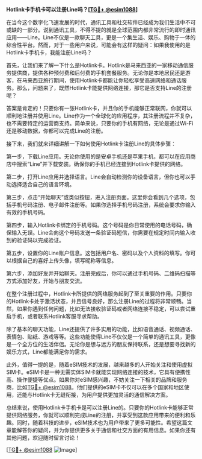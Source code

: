 **Hotlink卡手机卡可以注册Line吗？[[TG💪+ @esim1088](https://t.me/s/esim1088)]**

在当今这个数字化飞速发展的时代，通讯工具和社交软件已经成为我们生活中不可或缺的一部分。说到通讯工具，不得不提的就是全球范围内都非常流行的即时通讯应用——Line。Line不仅是一款聊天工具，更是一个集生活、娱乐、购物于一体的综合性平台。然而，对于一些用户来说，可能会有这样的疑问：如果我使用的是Hotlink卡手机卡，我能注册Line吗？

首先，让我们来了解一下什么是Hotlink卡。Hotlink是马来西亚的一家移动通信服务提供商，提供各种预付费和后付费的手机套餐服务。无论你是本地居民还是游客，在马来西亚旅行期间，使用Hotlink卡都能让你轻松享受高速网络和通话服务。那么，问题来了，既然Hotlink卡能提供网络连接，那它是否支持Line的注册呢？

答案是肯定的！只要你有一张Hotlink卡，并且你的手机能够正常联网，你就可以顺利地注册并使用Line。Line作为一个全球化的应用程序，其注册流程并不复杂，也不需要特定的运营商支持。简单来说，只要你的手机有网络，无论是通过Wi-Fi还是移动数据，你都可以完成Line的注册。

接下来，我们就来详细讲解一下如何使用Hotlink卡注册Line的具体步骤：

第一步，下载Line应用。无论你使用的是安卓手机还是苹果手机，都可以在应用商店中搜索“Line”并下载安装。确保你的手机已经连接到Hotlink卡提供的网络。

第二步，打开Line应用并选择语言。Line会自动检测你的设备语言，但你也可以手动选择适合自己的语言环境。

第三步，点击“开始聊天”或类似按钮，进入注册页面。这里你会看到几个选项，包括手机号码注册、电子邮件注册等。如果你选择手机号码注册，系统会要求你输入有效的手机号码。

第四步，输入Hotlink卡绑定的手机号码。这个号码是你日常使用的电话号码，确保输入无误。Line会向这个号码发送一条验证码短信，你需要在规定时间内输入收到的验证码以完成验证。

第五步，设置你的Line账户信息。这包括用户名、密码以及个人资料的填写。你可以根据自己的喜好上传头像，填写昵称等信息。

第六步，添加好友并开始聊天。注册完成后，你可以通过手机号码、二维码扫描等方式添加好友，开始与朋友交流。

在整个注册过程中，Hotlink卡所提供的网络服务起到了至关重要的作用。只要你的Hotlink卡处于激活状态，并且信号良好，那么注册Line的过程将非常顺畅。当然，如果你遇到任何问题，比如无法接收验证码或者网络连接不稳定，可以尝试重启手机，或者联系Hotlink客服寻求帮助。

除了基本的聊天功能，Line还提供了许多实用的功能，比如语音通话、视频通话、表情包、贴纸、游戏等等。这些功能使得Line不仅仅是一个简单的通讯工具，更像是一个全方位的生活伴侣。无论你是想与远方的朋友保持联系，还是想要寻找新的娱乐方式，Line都能满足你的需求。

此外，值得一提的是，随着eSIM技术的发展，越来越多的人开始关注和使用虚拟SIM卡。eSIM卡是一种无需实体SIM卡就能实现网络连接的技术，它具有便携性高、操作便捷等优点。如果你对eSIM感兴趣，不妨关注一下相关的品牌和服务商，比如[TG💪+ @esim1088](https://t.me/s/esim1088)。他们提供的eSIM卡不仅可以在多个国家和地区使用，还能与Hotlink卡无缝衔接，为用户提供更加灵活的通信解决方案。

总结来说，使用Hotlink卡手机卡是可以注册Line的。只要你的Hotlink卡能够正常提供网络服务，你就可以顺利完成Line的注册，并享受到这款应用带来的便利和乐趣。同时，随着科技的进步，eSIM技术也为用户带来了更多可能性。希望这篇文章能解答你的疑问，并为你提供更多关于通信和社交方面的有用信息。如果你还有其他问题，欢迎随时留言讨论！

[[TG💪+ @esim1088](https://t.me/s/esim1088) ![Image](https://i.postimg.cc/4NQfJmqS/Snipaste-2025-05-13-00-14-12.png)]